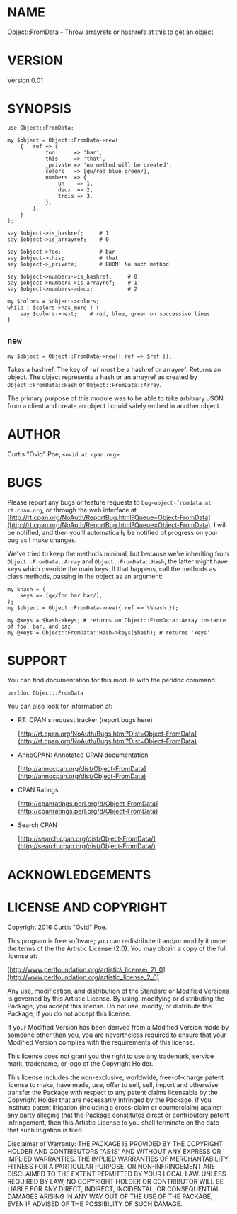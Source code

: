 # NAME

Object::FromData - Throw arrayrefs or hashrefs at this to get an object

# VERSION

Version 0.01

# SYNOPSIS

    use Object::FromData;

    my $object = Object::FromData->new(
        {   ref => {
                foo      => 'bar',
                this     => 'that',
                _private => 'no method will be created',
                colors   => [qw/red blue green/],
                numbers  => {
                    un    => 1,
                    deux  => 2,
                    trois => 3,
                },
            },
        }
    );

    say $object->is_hashref;     # 1
    say $object->is_arrayref;    # 0

    say $object->foo;            # bar
    say $object->this;           # that
    say $object->_private;       # BOOM! No such method

    say $object->numbers->is_hashref;     # 0
    say $object->numbers->is_arrayref;    # 1
    say $object->numbers->deux;           # 2

    my $colors = $object->colors;
    while ( $colors->has_more ) {
        say $colors->next;    # red, blue, green on successive lines
    }

## `new`

    my $object = Object::FromData->new({ ref => $ref });

Takes a hashref. The key of `ref` must be a hashref or arrayref. Returns an
object. The object represents a hash or an arrayref as created by
`Object::FromData::Hash` or `Object::FromData::Array`.

The primary purpose of this module was to be able to take arbitrary JSON from
a client and create an object I could safely embed in another object.

# AUTHOR

Curtis "Ovid" Poe, `<ovid at cpan.org>`

# BUGS

Please report any bugs or feature requests to `bug-object-fromdata at rt.cpan.org`, or through
the web interface at [http://rt.cpan.org/NoAuth/ReportBug.html?Queue=Object-FromData](http://rt.cpan.org/NoAuth/ReportBug.html?Queue=Object-FromData).  I will be notified, and then you'll
automatically be notified of progress on your bug as I make changes.

We've tried to keep the methods minimal, but because we're inheriting from
`Object::FromData::Array` and `Object::FromData::Hash`, the latter might
have keys which override the main keys. If that happens, call the methods as
class methods, passing in the object as an argument:

    my %hash = (
        keys => [qw/foo bar baz/],
    );
    my $object = Object::FromData->new({ ref => \%hash });

    my @keys = $hash->keys; # returns an Object::FromData::Array instance of foo, bar, and baz
    my @keys = Object::FromData::Hash->keys($hash); # returns 'keys'

# SUPPORT

You can find documentation for this module with the perldoc command.

    perldoc Object::FromData

You can also look for information at:

- RT: CPAN's request tracker (report bugs here)

    [http://rt.cpan.org/NoAuth/Bugs.html?Dist=Object-FromData](http://rt.cpan.org/NoAuth/Bugs.html?Dist=Object-FromData)

- AnnoCPAN: Annotated CPAN documentation

    [http://annocpan.org/dist/Object-FromData](http://annocpan.org/dist/Object-FromData)

- CPAN Ratings

    [http://cpanratings.perl.org/d/Object-FromData](http://cpanratings.perl.org/d/Object-FromData)

- Search CPAN

    [http://search.cpan.org/dist/Object-FromData/](http://search.cpan.org/dist/Object-FromData/)

# ACKNOWLEDGEMENTS

# LICENSE AND COPYRIGHT

Copyright 2016 Curtis "Ovid" Poe.

This program is free software; you can redistribute it and/or modify it
under the terms of the the Artistic License (2.0). You may obtain a
copy of the full license at:

[http://www.perlfoundation.org/artistic\_license\_2\_0](http://www.perlfoundation.org/artistic_license_2_0)

Any use, modification, and distribution of the Standard or Modified
Versions is governed by this Artistic License. By using, modifying or
distributing the Package, you accept this license. Do not use, modify,
or distribute the Package, if you do not accept this license.

If your Modified Version has been derived from a Modified Version made
by someone other than you, you are nevertheless required to ensure that
your Modified Version complies with the requirements of this license.

This license does not grant you the right to use any trademark, service
mark, tradename, or logo of the Copyright Holder.

This license includes the non-exclusive, worldwide, free-of-charge
patent license to make, have made, use, offer to sell, sell, import and
otherwise transfer the Package with respect to any patent claims
licensable by the Copyright Holder that are necessarily infringed by the
Package. If you institute patent litigation (including a cross-claim or
counterclaim) against any party alleging that the Package constitutes
direct or contributory patent infringement, then this Artistic License
to you shall terminate on the date that such litigation is filed.

Disclaimer of Warranty: THE PACKAGE IS PROVIDED BY THE COPYRIGHT HOLDER
AND CONTRIBUTORS "AS IS' AND WITHOUT ANY EXPRESS OR IMPLIED WARRANTIES.
THE IMPLIED WARRANTIES OF MERCHANTABILITY, FITNESS FOR A PARTICULAR
PURPOSE, OR NON-INFRINGEMENT ARE DISCLAIMED TO THE EXTENT PERMITTED BY
YOUR LOCAL LAW. UNLESS REQUIRED BY LAW, NO COPYRIGHT HOLDER OR
CONTRIBUTOR WILL BE LIABLE FOR ANY DIRECT, INDIRECT, INCIDENTAL, OR
CONSEQUENTIAL DAMAGES ARISING IN ANY WAY OUT OF THE USE OF THE PACKAGE,
EVEN IF ADVISED OF THE POSSIBILITY OF SUCH DAMAGE.
